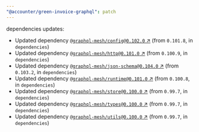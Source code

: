 ```yaml
---
"@accounter/green-invoice-graphql": patch
---
```

dependencies updates:
  - Updated dependency [`@graphql-mesh/config@0.102.0` ↗︎](https://www.npmjs.com/package/@graphql-mesh/config/v/0.102.0) (from `0.101.8`, in `dependencies`)
  - Updated dependency [`@graphql-mesh/http@0.101.0` ↗︎](https://www.npmjs.com/package/@graphql-mesh/http/v/0.101.0) (from `0.100.9`, in `dependencies`)
  - Updated dependency [`@graphql-mesh/json-schema@0.104.0` ↗︎](https://www.npmjs.com/package/@graphql-mesh/json-schema/v/0.104.0) (from `0.103.2`, in `dependencies`)
  - Updated dependency [`@graphql-mesh/runtime@0.101.0` ↗︎](https://www.npmjs.com/package/@graphql-mesh/runtime/v/0.101.0) (from `0.100.8`, in `dependencies`)
  - Updated dependency [`@graphql-mesh/store@0.100.0` ↗︎](https://www.npmjs.com/package/@graphql-mesh/store/v/0.100.0) (from `0.99.7`, in `dependencies`)
  - Updated dependency [`@graphql-mesh/types@0.100.0` ↗︎](https://www.npmjs.com/package/@graphql-mesh/types/v/0.100.0) (from `0.99.7`, in `dependencies`)
  - Updated dependency [`@graphql-mesh/utils@0.100.0` ↗︎](https://www.npmjs.com/package/@graphql-mesh/utils/v/0.100.0) (from `0.99.7`, in `dependencies`)
